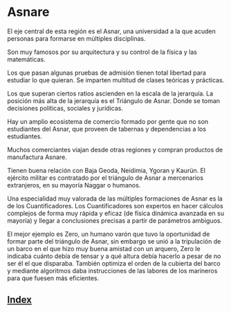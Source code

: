 # Asnare

El eje central de esta región es el Asnar, una universidad a la que acuden personas para formarse en múltiples disciplinas.

Son muy famosos por su arquitectura y su control de la física y las matemáticas.

Los que pasan algunas pruebas de admisión tienen total libertad para estudiar lo que quieran. Se imparten multitud de clases teóricas y prácticas.

Los que superan ciertos ratios ascienden en la escala de la jerarquía. La posición más alta de la jerarquía es el Triángulo de Asnar. Donde se toman decisiones políticas, sociales y jurídicas.

Hay un amplio ecosistema de comercio formado por gente que no son estudiantes del Asnar, que proveen de tabernas y dependencias a los estudiantes.

Muchos comerciantes viajan desde otras regiones y compran productos de manufactura Asnare.

Tienen buena relación con Baja Geoda, Neidimia, Ygoran y Kaurün.
El ejército militar es contratado por el triángulo de Asnar a mercenarios extranjeros, en su mayoría Naggar o humanos.

Una especialidad muy valorada de las múltiples formaciones de Asnar es la de los Cuantificadores. Los Cuantificadores son expertos en hacer cálculos complejos de forma muy rápida y eficaz (de física dinámica avanzada en su mayoría) y llegar a conclusiones precisas a partir de parámetros ambiguos.

El mejor ejemplo es Zero, un humano varón que tuvo la oportunidad de formar parte del triángulo de Asnar, sin embargo se unió a la tripulación de un barco en el que hizo muy buena amistad con un arquero, Zero le indicaba cuánto debía de tensar y a qué altura debía hacerlo a pesar de no ser él el que disparaba. También optimiza el orden de la cubierta del barco y mediante algoritmos daba instrucciones de las labores de los marineros para que fuesen más eficientes.

## [Index](../README.md)